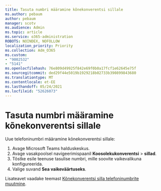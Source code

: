```yaml
---
title: Tasuta numbri määramine kõnekonverentsi sillale
ms.author: pebaum
author: pebaum
manager: scotv
ms.audience: Admin
ms.topic: article
ms.service: o365-administration
ROBOTS: NOINDEX, NOFOLLOW
localization_priority: Priority
ms.collection: Adm_O365
ms.custom:
- "9002532"
- "5141"
ms.openlocfilehash: 76e809d49925f842e69f0b0a17fcf1e62645e75f
ms.sourcegitcommit: ded29f44e5019b1929218b02733b390899843680
ms.translationtype: MT
ms.contentlocale: et-EE
ms.lasthandoff: 05/24/2021
ms.locfileid: "52626073"
---
```

# <a name="assign-a-toll-free-number-to-your-audio-conferencing-bridge"></a>Tasuta numbri määramine kõnekonverentsi sillale

Uue telefoninumbri määramine kõnekonverentsi sillale:

1. Avage Microsoft Teams halduskeskus.
1. Avage vasakpoolsel navigeerimispaanil **Koosolekukonverentsi**  >  **sillad**.
1. Tõstke esile teenuse tasulise numbri, mille soovite vaikevalikuna konfigureerida.
1. Valige suvand **Sea vaikeväärtuseks**.

Lisateavet vaadake teemast [Kõnekonverentsi silla telefoninumbrite muutmine](/MicrosoftTeams/change-the-phone-numbers-on-your-audio-conferencing-bridge).
